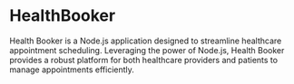 # HealthBooker
Health Booker is a Node.js application designed to streamline healthcare appointment scheduling. Leveraging the power of Node.js, Health Booker provides a robust platform for both healthcare providers and patients to manage appointments efficiently. 
